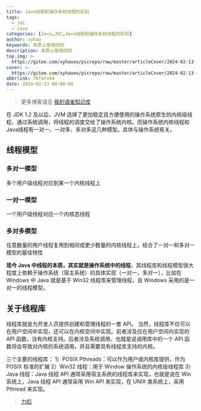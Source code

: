```yaml
---
title: Java线程和操作系统线程的区别
tags:
  - JUC
  - Java
categories: [Java,JUC,Java线程和操作系统线程的区别]
author: xyhao
keywords: 本质上是相同的
description: 本质上是相同的
top_img: >-
  https://gitee.com/xyhaooo/picrepo/raw/master/articleCover/2024-02-13-Thread.png
cover: >-
  https://gitee.com/xyhaooo/picrepo/raw/master/articleCover/2024-02-13-Thread.png
abbrlink: 7bfafa44
date: 2024-02-13 00:00:00
---
```

> 更多博客请见 [我的语雀知识库](https://www.yuque.com/u41117719/xd1qgc)

在 JDK 1.2 及以后，JVM 选择了更加稳定且方便使用的操作系统原生的内核级线程，通过系统调用，将线程的调度交给了操作系统内核。而操作系统内核线程和Java线程有一对一、一对多、多对多这几种模型。具体与操作系统有关。

## 线程模型
### 多对一模型
多个用户级线程对应到某一个内核线程上
### 一对一模型
一个用户级线程对应一个内核态线程
### 多对多模型
任意数量的用户线程复用到相同或更少数量的内核线程上，结合了一对一和多对一模型的最佳特性


**现今 Java 中线程的本质，其实就是操作系统中的线程**，其线程库和线程模型很大程度上依赖于操作系统（宿主系统）的具体实现（一对一，多对一），比如在 Windows 中 Java 就是基于 Win32 线程库来管理线程，且 Windows 采用的是一对一的线程模型。

## 关于线程库
线程库就是为开发人员提供创建和管理线程的一套 API。
当然，线程库不仅可以在用户空间中实现，还可以在内核空间中实现。前者涉及仅在用户空间内实现的 API 函数，没有内核支持。后者涉及系统调用，也就是说调用库中的一个 API 函数将会导致对内核的系统调用，并且需要具有线程库支持的内核。

三个主要的线程库：
1）POSIX Pthreads：可以作为用户或内核库提供，作为 POSIX 标准的扩展
2）Win32 线程：用于 Window 操作系统的内核级线程库
3）Java 线程：Java 线程 API 通常采用宿主系统的线程库来实现，也就是说在 Win 系统上，Java 线程 API 通常采用 Win API 来实现，在 UNIX 类系统上，采用 Pthread 来实现。

> [力扣](https://leetcode.cn/leetbook/read/concurrency/atqmpr/)

